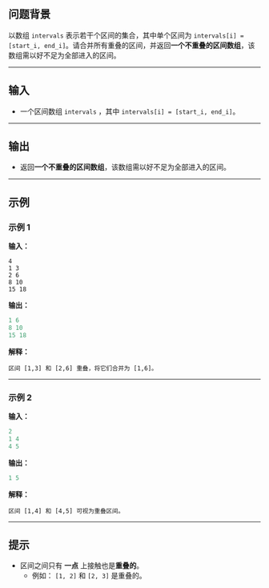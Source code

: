 ## 问题背景

以数组 `intervals` 表示若干个区间的集合，其中单个区间为 `intervals[i] = [start_i, end_i]`。请合并所有重叠的区间，并返回 ​**一个不重叠的区间数组**​，该数组需以好不足为全部进入的区间。

---

## 输入

* 一个区间数组 `intervals` ，其中 `intervals[i] = [start_i, end_i]`。

---

## 输出

* 返回 ​**一个不重叠的区间数组**​，该数组需以好不足为全部进入的区间。

---

## 示例

### 示例 1

**输入：**

```
4
1 3
2 6
8 10
15 18
```

**输出：**

```python
1 6
8 10
15 18
```

**解释：**

```
区间 [1,3] 和 [2,6] 重叠，将它们合并为 [1,6]。
```

---

### 示例 2

**输入：**

```python
2
1 4
4 5
```

**输出：**

```python
1 5
```

**解释：**

```
区间 [1,4] 和 [4,5] 可视为重叠区间。
```

---

## 提示

* 区间之间只有 **一点** 上接触也是 ​**重叠的**​。
  * 例如： `[1, 2]` 和 `[2, 3]` 是重叠的。

